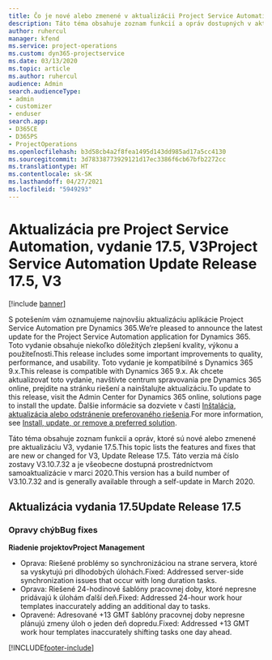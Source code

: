 ```yaml
---
title: Čo je nové alebo zmenené v aktualizácii Project Service Automation, vydanie 17.5, oprava V3
description: Táto téma obsahuje zoznam funkcií a opráv dostupných v aktualizácii Project Service Automation, vydanie 17.5, V3
author: ruhercul
manager: kfend
ms.service: project-operations
ms.custom: dyn365-projectservice
ms.date: 03/13/2020
ms.topic: article
ms.author: ruhercul
audience: Admin
search.audienceType:
- admin
- customizer
- enduser
search.app:
- D365CE
- D365PS
- ProjectOperations
ms.openlocfilehash: b3d58cb4a2f8fea1495d143dd985ad17a5cc4130
ms.sourcegitcommit: 3d78338773929121d17ec3386f6cb67bfb2272cc
ms.translationtype: HT
ms.contentlocale: sk-SK
ms.lasthandoff: 04/27/2021
ms.locfileid: "5949293"
---
```

# <a name="project-service-automation-update-release-175-v3"></a><span data-ttu-id="06d33-103">Aktualizácia pre Project Service Automation, vydanie 17.5, V3</span><span class="sxs-lookup"><span data-stu-id="06d33-103">Project Service Automation Update Release 17.5, V3</span></span>

[!include [banner](../includes/psa-now-project-operations.md)]

<span data-ttu-id="06d33-104">S potešením vám oznamujeme najnovšiu aktualizáciu aplikácie Project Service Automation pre Dynamics 365.</span><span class="sxs-lookup"><span data-stu-id="06d33-104">We’re pleased to announce the latest update for the Project Service Automation application for Dynamics 365.</span></span> <span data-ttu-id="06d33-105">Toto vydanie obsahuje niekoľko dôležitých zlepšení kvality, výkonu a použiteľnosti.</span><span class="sxs-lookup"><span data-stu-id="06d33-105">This release includes some important improvements to quality, performance, and usability.</span></span>  <span data-ttu-id="06d33-106">Toto vydanie je kompatibilné s Dynamics 365 9.x.</span><span class="sxs-lookup"><span data-stu-id="06d33-106">This release is compatible with Dynamics 365 9.x.</span></span> <span data-ttu-id="06d33-107">Ak chcete aktualizovať toto vydanie, navštívte centrum spravovania pre Dynamics 365 online, prejdite na stránku riešení a nainštalujte aktualizáciu.</span><span class="sxs-lookup"><span data-stu-id="06d33-107">To update to this release, visit the Admin Center for Dynamics 365 online, solutions page to install the update.</span></span> <span data-ttu-id="06d33-108">Ďalšie informácie sa dozviete v časti [Inštalácia, aktualizácia alebo odstránenie preferovaného riešenia](/power-platform/admin/install-remove-preferred-solution).</span><span class="sxs-lookup"><span data-stu-id="06d33-108">For more information, see [Install, update, or remove a preferred solution](/power-platform/admin/install-remove-preferred-solution).</span></span>

<span data-ttu-id="06d33-109">Táto téma obsahuje zoznam funkcií a opráv, ktoré sú nové alebo zmenené pre aktualizáciu V3, vydanie 17.5.</span><span class="sxs-lookup"><span data-stu-id="06d33-109">This topic lists the features and fixes that are new or changed for V3, Update Release 17.5.</span></span> <span data-ttu-id="06d33-110">Táto verzia má číslo zostavy V3.10.7.32 a je všeobecne dostupná prostredníctvom samoaktualizácie v marci 2020.</span><span class="sxs-lookup"><span data-stu-id="06d33-110">This version has a build number of V3.10.7.32 and is generally available through a self-update in March 2020.</span></span>


## <a name="update-release-175"></a><span data-ttu-id="06d33-111">Aktualizácia vydania 17.5</span><span class="sxs-lookup"><span data-stu-id="06d33-111">Update Release 17.5</span></span>

### <a name="bug-fixes"></a><span data-ttu-id="06d33-112">Opravy chýb</span><span class="sxs-lookup"><span data-stu-id="06d33-112">Bug fixes</span></span>


<span data-ttu-id="06d33-113">**Riadenie projektov**</span><span class="sxs-lookup"><span data-stu-id="06d33-113">**Project Management**</span></span>

- <span data-ttu-id="06d33-114">Oprava: Riešené problémy so synchronizáciou na strane servera, ktoré sa vyskytujú pri dlhodobých úlohách.</span><span class="sxs-lookup"><span data-stu-id="06d33-114">Fixed: Addressed server-side synchronization issues that occur with long duration tasks.</span></span>
- <span data-ttu-id="06d33-115">Oprava: Riešené 24-hodinové šablóny pracovnej doby, ktoré nepresne pridávajú k úlohám ďalší deň.</span><span class="sxs-lookup"><span data-stu-id="06d33-115">Fixed: Addressed 24-hour work hour templates inaccurately adding an additional day to tasks.</span></span>
- <span data-ttu-id="06d33-116">Opravené: Adresované +13 GMT šablóny pracovnej doby nepresne plánujú zmeny úloh o jeden deň dopredu.</span><span class="sxs-lookup"><span data-stu-id="06d33-116">Fixed: Addressed +13 GMT work hour templates inaccurately shifting tasks one day ahead.</span></span>



[!INCLUDE[footer-include](../includes/footer-banner.md)]